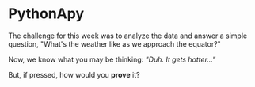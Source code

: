 # PythonApy

The challenge for this week was to analyze the data and answer a simple question, "What's the weather like as we approach the equator?"

Now, we know what you may be thinking: _"Duh. It gets hotter..."_

But, if pressed, how would you **prove** it?


